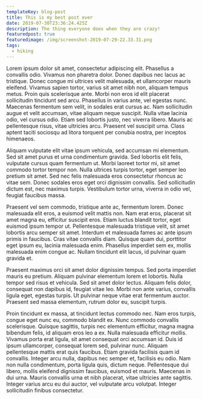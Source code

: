 ```yaml
---
templateKey: blog-post
title: This is my best post ever
date: 2019-07-30T23:36:24.425Z
description: The thing everyone does when they are crazy!
featuredpost: true
featuredimage: /img/screenshot-2019-07-29-22.33.31.png
tags:
  - hiking
---
```

Lorem ipsum dolor sit amet, consectetur adipiscing elit. Phasellus a convallis odio. Vivamus non pharetra dolor. Donec dapibus nec lacus ac tristique. Donec congue mi ultrices velit malesuada, et ullamcorper mauris eleifend. Vivamus sapien tortor, varius sit amet nibh non, aliquam tempus metus. Proin quis scelerisque ante. Morbi non eros id elit placerat sollicitudin tincidunt sed arcu. Phasellus in varius ante, vel egestas nunc. Maecenas fermentum sem velit, in sodales erat cursus ac. Nam sollicitudin augue et velit accumsan, vitae aliquam neque suscipit. Nulla vitae lacinia odio, vel cursus odio. Etiam sed lobortis justo, nec viverra libero. Mauris ac pellentesque risus, vitae ultricies arcu. Praesent vel suscipit urna. Class aptent taciti sociosqu ad litora torquent per conubia nostra, per inceptos himenaeos.

Aliquam vulputate elit vitae ipsum vehicula, sed accumsan mi elementum. Sed sit amet purus et urna condimentum gravida. Sed lobortis elit felis, vulputate cursus quam fermentum ut. Morbi laoreet tortor mi, sit amet commodo tortor tempor non. Nulla ultrices turpis tortor, eget semper leo pretium sit amet. Sed nec felis malesuada eros consectetur rhoncus ac vitae sem. Donec sodales eros eget orci dignissim convallis. Sed sollicitudin dictum est, nec maximus turpis. Vestibulum tortor urna, viverra in odio vel, feugiat faucibus massa.

Praesent vel sem commodo, tristique ante ac, fermentum lorem. Donec malesuada elit eros, a euismod velit mattis non. Nam erat eros, placerat sit amet magna eu, efficitur suscipit eros. Etiam luctus blandit tortor, eget euismod ipsum tempor ut. Pellentesque malesuada tristique velit, sit amet lobortis arcu semper sit amet. Interdum et malesuada fames ac ante ipsum primis in faucibus. Cras vitae convallis diam. Quisque quam dui, porttitor eget ipsum eu, lacinia malesuada enim. Phasellus imperdiet sem ex, mollis malesuada enim congue ac. Nullam tincidunt elit lacus, id pulvinar quam gravida et.

Praesent maximus orci sit amet dolor dignissim tempus. Sed porta imperdiet mauris eu pretium. Aliquam pulvinar elementum lorem et lobortis. Nulla tempor sed risus et vehicula. Sed sit amet dolor lectus. Aliquam felis dolor, consequat non dapibus id, feugiat vitae leo. Morbi non ante varius, convallis ligula eget, egestas turpis. Ut pulvinar neque vitae erat fermentum auctor. Praesent sed massa elementum, rutrum dolor eu, suscipit turpis.

Proin tincidunt ex massa, at tincidunt lectus commodo nec. Nam eros turpis, congue eget nunc eu, commodo blandit ex. Nunc commodo convallis scelerisque. Quisque sagittis, turpis nec elementum efficitur, magna magna bibendum felis, id aliquam eros leo a ex. Nulla malesuada efficitur mollis. Vivamus porta erat ligula, sit amet consequat orci accumsan id. Duis id ipsum ullamcorper, consequat lorem sed, pulvinar nunc. Aliquam pellentesque mattis erat quis faucibus. Etiam gravida facilisis quam id convallis. Integer arcu nulla, dapibus nec semper et, facilisis eu odio. Nam non nulla condimentum, porta ligula quis, dictum neque. Pellentesque dui libero, mollis eleifend dignissim faucibus, euismod et mauris. Maecenas in dui urna. Mauris convallis urna et nibh placerat, vitae ultricies ante sagittis. Integer varius arcu eu dui auctor, vel vulputate arcu volutpat. Integer sollicitudin finibus consectetur.

